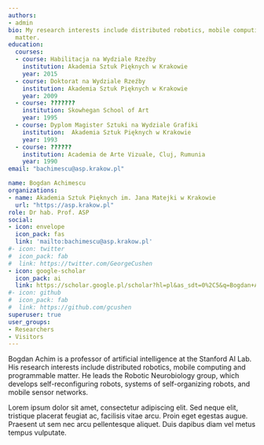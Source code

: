 ```yaml
---
authors:
- admin
bio: My research interests include distributed robotics, mobile computing and programmable
  matter.
education:
  courses:
  - course: Habilitacja na Wydziale Rzeźby
    institution: Akademia Sztuk Pięknych w Krakowie
    year: 2015
  - course: Doktorat na Wydziale Rzeźby
    institution: Akademia Sztuk Pięknych w Krakowie
    year: 2009
  - course: ???????
    institution: Skowhegan School of Art
    year: 1995
  - course: Dyplom Magister Sztuki na Wydziale Grafiki
    institution:  Akademia Sztuk Pięknych w Krakowie
    year: 1993
  - course: ??????
    institution: Academia de Arte Vizuale, Cluj, Rumunia
    year: 1990
email: "bachimescu@asp.krakow.pl"

name: Bogdan Achimescu
organizations:
- name: Akademia Sztuk Pięknych im. Jana Matejki w Krakowie
  url: "https://asp.krakow.pl"
role: Dr hab. Prof. ASP
social:
- icon: envelope
  icon_pack: fas
  link: 'mailto:bachimescu@asp.krakow.pl'
#- icon: twitter
#  icon_pack: fab
#  link: https://twitter.com/GeorgeCushen
- icon: google-scholar
  icon_pack: ai
  link: https://scholar.google.pl/scholar?hl=pl&as_sdt=0%2C5&q=Bogdan+Achimescu&btnG=
#- icon: github
#  icon_pack: fab
#  link: https://github.com/gcushen
superuser: true
user_groups:
- Researchers
- Visitors
---
```


Bogdan Achim is a professor of artificial intelligence at the Stanford AI Lab. His research interests include distributed robotics, mobile computing and programmable matter. He leads the Robotic Neurobiology group, which develops self-reconfiguring robots, systems of self-organizing robots, and mobile sensor networks.

Lorem ipsum dolor sit amet, consectetur adipiscing elit. Sed neque elit, tristique placerat feugiat ac, facilisis vitae arcu. Proin eget egestas augue. Praesent ut sem nec arcu pellentesque aliquet. Duis dapibus diam vel metus tempus vulputate.
